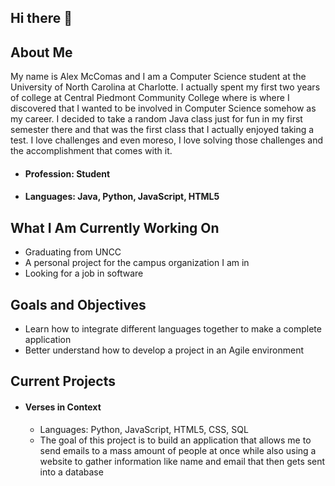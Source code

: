 ## Hi there 👋

## About Me
My name is Alex McComas and I am a Computer Science student at the University of North Carolina at Charlotte. I actually spent my first two years of college at Central Piedmont Community College 
where is where I discovered that I wanted to be involved in Computer Science somehow as my career. I decided to take a random Java class just for fun in my first semester there and 
that was the first class that I actually enjoyed taking a test. I love challenges and even moreso, I love solving those challenges and the accomplishment that comes with it.

- #### Profession: Student
- #### Languages: Java, Python, JavaScript, HTML5

## What I Am Currently Working On 
- Graduating from UNCC
- A personal project for the campus organization I am in
- Looking for a job in software

## Goals and Objectives
- Learn how to integrate different languages together to make a complete application
- Better understand how to develop a project in an Agile environment

## Current Projects
- #### Verses in Context
  - Languages: Python, JavaScript, HTML5, CSS, SQL
  - The goal of this project is to build an application that allows me to send emails to a mass amount of people at once while also using a website to gather information like name and email that then
    gets sent into a database
<!--
**amcoma0/amcoma0** is a ✨ _special_ ✨ repository because its `README.md` (this file) appears on your GitHub profile.

Here are some ideas to get you started:

- 🔭 I’m currently working on ...
- 🌱 I’m currently learning ...
- 👯 I’m looking to collaborate on ...
- 🤔 I’m looking for help with ...
- 💬 Ask me about ...
- 📫 How to reach me: ...
- 😄 Pronouns: ...
- ⚡ Fun fact: ...
-->
